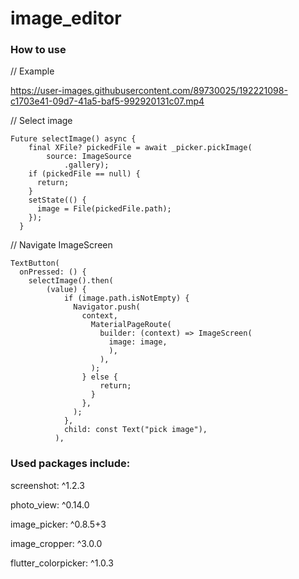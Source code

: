 # image_editor

### How to use

// Example

https://user-images.githubusercontent.com/89730025/192221098-c1703e41-09d7-41a5-baf5-992920131c07.mp4


// Select image
```
Future selectImage() async {
    final XFile? pickedFile = await _picker.pickImage(
        source: ImageSource
            .gallery); 
    if (pickedFile == null) {
      return;
    }
    setState(() {
      image = File(pickedFile.path);
    });
  }
```
// Navigate ImageScreen
```
TextButton(
  onPressed: () {
    selectImage().then(
        (value) {
            if (image.path.isNotEmpty) {
              Navigator.push(
                context,
                  MaterialPageRoute(
                    builder: (context) => ImageScreen(
                      image: image,
                      ),
                    ),
                  );
                } else {
                    return;
                  }
                },
              );
            },
            child: const Text("pick image"),
          ),
 ```
 ### Used packages include:
 
screenshot: ^1.2.3

photo_view: ^0.14.0

image_picker: ^0.8.5+3

image_cropper: ^3.0.0

flutter_colorpicker: ^1.0.3

